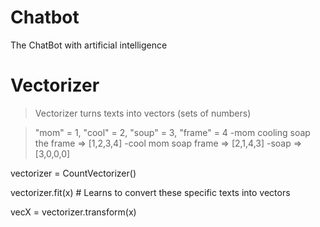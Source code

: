 # Chatbot
The ChatBot with artificial intelligence

# Vectorizer
>Vectorizer turns texts into vectors (sets of numbers)

>"mom" = 1, "cool" = 2, "soup" = 3, "frame" = 4
>-mom cooling soap the frame => [1,2,3,4]
>-cool mom soap frame => [2,1,4,3]
>-soap  => [3,0,0,0]

vectorizer = CountVectorizer()

vectorizer.fit(x)  # Learns to convert these specific texts into vectors

vecX = vectorizer.transform(x)
